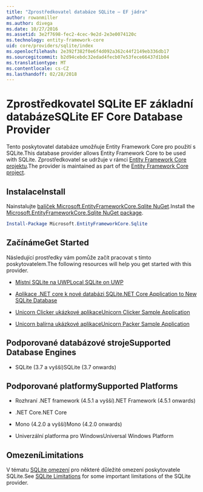 ```yaml
---
title: "Zprostředkovatel databáze SQLite – EF jádra"
author: rowanmiller
ms.author: divega
ms.date: 10/27/2016
ms.assetid: 3e2f7698-fec2-4cec-9e2d-2e3e0074120c
ms.technology: entity-framework-core
uid: core/providers/sqlite/index
ms.openlocfilehash: 2e392f382f0e6f4d092a362c44f2149eb336db17
ms.sourcegitcommit: b2d94cebdc32edad4fecb07e53fece66437d1b04
ms.translationtype: MT
ms.contentlocale: cs-CZ
ms.lasthandoff: 02/28/2018
---
```

# <a name="sqlite-ef-core-database-provider"></a><span data-ttu-id="80652-102">Zprostředkovatel SQLite EF základní databáze</span><span class="sxs-lookup"><span data-stu-id="80652-102">SQLite EF Core Database Provider</span></span>

<span data-ttu-id="80652-103">Tento poskytovatel databáze umožňuje Entity Framework Core pro použití s SQLite.</span><span class="sxs-lookup"><span data-stu-id="80652-103">This database provider allows Entity Framework Core to be used with SQLite.</span></span> <span data-ttu-id="80652-104">Zprostředkovatel se udržuje v rámci [Entity Framework Core projektu](https://github.com/aspnet/EntityFrameworkCore).</span><span class="sxs-lookup"><span data-stu-id="80652-104">The provider is maintained as part of the [Entity Framework Core project](https://github.com/aspnet/EntityFrameworkCore).</span></span>

## <a name="install"></a><span data-ttu-id="80652-105">Instalace</span><span class="sxs-lookup"><span data-stu-id="80652-105">Install</span></span>

<span data-ttu-id="80652-106">Nainstalujte [balíček Microsoft.EntityFrameworkCore.Sqlite NuGet](https://www.nuget.org/packages/Microsoft.EntityFrameworkCore.Sqlite/).</span><span class="sxs-lookup"><span data-stu-id="80652-106">Install the [Microsoft.EntityFrameworkCore.Sqlite NuGet package](https://www.nuget.org/packages/Microsoft.EntityFrameworkCore.Sqlite/).</span></span>

``` powershell
Install-Package Microsoft.EntityFrameworkCore.Sqlite
```

## <a name="get-started"></a><span data-ttu-id="80652-107">Začínáme</span><span class="sxs-lookup"><span data-stu-id="80652-107">Get Started</span></span>

<span data-ttu-id="80652-108">Následující prostředky vám pomůže začít pracovat s tímto poskytovatelem.</span><span class="sxs-lookup"><span data-stu-id="80652-108">The following resources will help you get started with this provider.</span></span>
* [<span data-ttu-id="80652-109">Místní SQLite na UWP</span><span class="sxs-lookup"><span data-stu-id="80652-109">Local SQLite on UWP</span></span>](../../get-started/uwp/getting-started.md)

* [<span data-ttu-id="80652-110">Aplikace .NET core k nové databázi SQLite</span><span class="sxs-lookup"><span data-stu-id="80652-110">.NET Core Application to New SQLite Database</span></span>](../../get-started/netcore/new-db-sqlite.md)

* [<span data-ttu-id="80652-111">Unicorn Clicker ukázkové aplikace</span><span class="sxs-lookup"><span data-stu-id="80652-111">Unicorn Clicker Sample Application</span></span>](https://github.com/rowanmiller/UnicornStore/tree/master/UnicornClicker/UWP)

* [<span data-ttu-id="80652-112">Unicorn balírna ukázkové aplikace</span><span class="sxs-lookup"><span data-stu-id="80652-112">Unicorn Packer Sample Application</span></span>](https://github.com/rowanmiller/UnicornStore/tree/master/UnicornPacker)

## <a name="supported-database-engines"></a><span data-ttu-id="80652-113">Podporované databázové stroje</span><span class="sxs-lookup"><span data-stu-id="80652-113">Supported Database Engines</span></span>

* <span data-ttu-id="80652-114">SQLite (3.7 a vyšší)</span><span class="sxs-lookup"><span data-stu-id="80652-114">SQLite (3.7 onwards)</span></span>

## <a name="supported-platforms"></a><span data-ttu-id="80652-115">Podporované platformy</span><span class="sxs-lookup"><span data-stu-id="80652-115">Supported Platforms</span></span>

* <span data-ttu-id="80652-116">Rozhraní .NET framework (4.5.1 a vyšší)</span><span class="sxs-lookup"><span data-stu-id="80652-116">.NET Framework (4.5.1 onwards)</span></span>

* <span data-ttu-id="80652-117">.NET Core</span><span class="sxs-lookup"><span data-stu-id="80652-117">.NET Core</span></span>

* <span data-ttu-id="80652-118">Mono (4.2.0 a vyšší)</span><span class="sxs-lookup"><span data-stu-id="80652-118">Mono (4.2.0 onwards)</span></span>

* <span data-ttu-id="80652-119">Univerzální platforma pro Windows</span><span class="sxs-lookup"><span data-stu-id="80652-119">Universal Windows Platform</span></span>

## <a name="limitations"></a><span data-ttu-id="80652-120">Omezení</span><span class="sxs-lookup"><span data-stu-id="80652-120">Limitations</span></span>

<span data-ttu-id="80652-121">V tématu [SQLite omezení](limitations.md) pro některé důležité omezení poskytovatele SQLite.</span><span class="sxs-lookup"><span data-stu-id="80652-121">See [SQLite Limitations](limitations.md) for some important limitations of the SQLite provider.</span></span>

